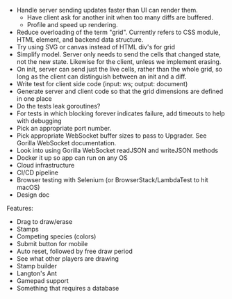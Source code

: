 - Handle server sending updates faster than UI can render them.
  - Have client ask for another init when too many diffs are buffered.
  - Profile and speed up rendering.
- Reduce overloading of the term "grid". Currently refers to CSS module, HTML element, and backend data structure.
- Try using SVG or canvas instead of HTML div's for grid
- Simplify model. Server only needs to send the cells that changed state, not the new state. Likewise for the client, unless we implement erasing.
- On init, server can send just the live cells, rather than the whole grid, so long as the client can distinguish between an init and a diff.
- Write test for client side code (input: ws; output: document)
- Generate server and client code so that the grid dimensions are defined in one place
- Do the tests leak goroutines?
- For tests in which blocking forever indicates failure, add timeouts to help with debugging
- Pick an appropriate port number.
- Pick appropriate WebSocket buffer sizes to pass to Upgrader. See Gorilla WebSocket documentation.
- Look into using Gorilla WebSocket readJSON and writeJSON methods
- Docker it up so app can run on any OS
- Cloud infrastructure
- CI/CD pipeline
- Browser testing with Selenium (or BrowserStack/LambdaTest to hit macOS)
- Design doc

Features:

- Drag to draw/erase
- Stamps
- Competing species (colors)
- Submit button for mobile
- Auto reset, followed by free draw period
- See what other players are drawing
- Stamp builder
- Langton's Ant
- Gamepad support
- Something that requires a database

